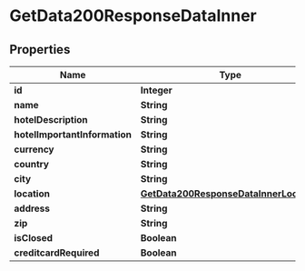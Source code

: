 

# GetData200ResponseDataInner


## Properties

| Name | Type | Description | Notes |
|------------ | ------------- | ------------- | -------------|
|**id** | **Integer** |  |  [optional] |
|**name** | **String** |  |  [optional] |
|**hotelDescription** | **String** |  |  [optional] |
|**hotelImportantInformation** | **String** |  |  [optional] |
|**currency** | **String** |  |  [optional] |
|**country** | **String** |  |  [optional] |
|**city** | **String** |  |  [optional] |
|**location** | [**GetData200ResponseDataInnerLocation**](GetData200ResponseDataInnerLocation.md) |  |  [optional] |
|**address** | **String** |  |  [optional] |
|**zip** | **String** |  |  [optional] |
|**isClosed** | **Boolean** |  |  [optional] |
|**creditcardRequired** | **Boolean** |  |  [optional] |



